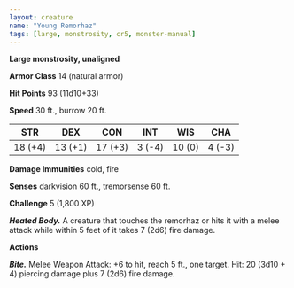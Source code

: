 ```yaml
---
layout: creature
name: "Young Remorhaz"
tags: [large, monstrosity, cr5, monster-manual]
---
```


**Large monstrosity, unaligned**

**Armor Class** 14 (natural armor)

**Hit Points** 93 (11d10+33)

**Speed** 30 ft., burrow 20 ft.

|   STR   |   DEX   |   CON   |   INT   |   WIS   |   CHA   |
|:-----:|:-----:|:-----:|:-----:|:-----:|:-----:|
| 18 (+4) | 13 (+1) | 17 (+3) | 3 (-4) | 10 (0) | 4 (-3) |

**Damage Immunities** cold, fire

**Senses** darkvision 60 ft., tremorsense 60 ft.

**Challenge** 5 (1,800 XP)

***Heated Body.*** A creature that touches the remorhaz or hits it with a melee attack while within 5 feet of it takes 7 (2d6) fire damage.

**Actions**

***Bite.*** Melee Weapon Attack: +6 to hit, reach 5 ft., one target. Hit: 20 (3d10 + 4) piercing damage plus 7 (2d6) fire damage.

